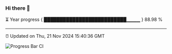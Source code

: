 ### Hi there 👋

⏳ Year progress { ██████████████████████████▁▁▁▁ } 88.98 %

---

⏰ Updated on Thu, 21 Nov 2024 15:40:36 GMT

![Progress Bar CI](https://github.com/IshwaranRudhara/GIT-ACTION/workflows/Progress%20Bar%20CI/badge.svg)
